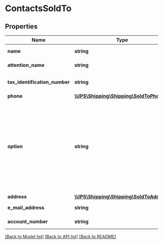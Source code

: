 # ContactsSoldTo

## Properties
Name | Type | Description | Notes
------------ | ------------- | ------------- | -------------
**name** | **string** | Company Name. | 
**attention_name** | **string** | Sold to contact name. | 
**tax_identification_number** | **string** | SoldTo Tax Identification Number. | [optional] 
**phone** | [**\UPS\Shipping\Shipping\SoldToPhone**](SoldToPhone.md) |  | [optional] 
**option** | **string** | The text associated with the code will be printed in the sold to section of the NAFTA CO form.  The values indicate the following: 01 – Unknown.  Applies to NAFTA CO form. Possible Values are 01 and 02. | [optional] 
**address** | [**\UPS\Shipping\Shipping\SoldToAddress**](SoldToAddress.md) |  | 
**e_mail_address** | **string** | SoldTo email address. | [optional] 
**account_number** | **string** | SoldTo AccountNumber | [optional] 

[[Back to Model list]](../../README.md#documentation-for-models) [[Back to API list]](../../README.md#documentation-for-api-endpoints) [[Back to README]](../../README.md)

